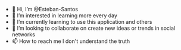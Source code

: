 - 👋 Hi, I’m @Esteban-Santos
- 👀 I’m interested in learning more every day
- 🌱 I’m currently learning to use this application and others
- 💞️ I’m looking to collaborate on create new ideas or trends in social networks
- 📫 How to reach me I don't understand the truth
